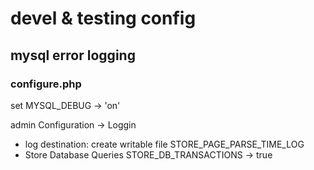 # devel & testing config

## mysql error logging

### configure.php

set MYSQL_DEBUG -> 'on'

admin Configuration -> Loggin

* log destination: create writable file STORE_PAGE_PARSE_TIME_LOG
* Store Database Queries STORE_DB_TRANSACTIONS -> true
